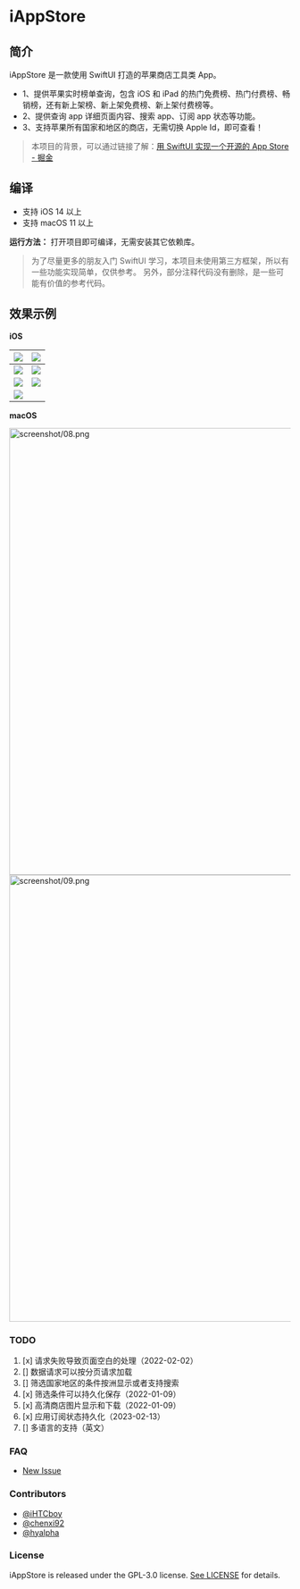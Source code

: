 # iAppStore

## 简介

iAppStore 是一款使用 SwiftUI 打造的苹果商店工具类 App。

- 1、提供苹果实时榜单查询，包含 iOS 和 iPad 的热门免费榜、热门付费榜、畅销榜，还有新上架榜、新上架免费榜、新上架付费榜等。
- 2、提供查询 app 详细页面内容、搜索 app、订阅 app 状态等功能。
- 3、支持苹果所有国家和地区的商店，无需切换 Apple Id，即可查看！


> 本项目的背景，可以通过链接了解：[用 SwiftUI 实现一个开源的 App Store - 掘金](https://juejin.cn/post/7051512478630412301)

## 编译

- 支持 iOS 14 以上
- 支持 macOS 11 以上


**运行方法：**
打开项目即可编译，无需安装其它依赖库。

> 为了尽量更多的朋友入门 SwiftUI 学习，本项目未使用第三方框架，所以有一些功能实现简单，仅供参考。
> 另外，部分注释代码没有删除，是一些可能有价值的参考代码。


## 效果示例

**iOS**

| ![](screenshot/01.png) | ![](screenshot/02.png) |
| ----- | ----- |
| ![](screenshot/03.png) | ![](screenshot/04.png) |
| ![](screenshot/05.png) | ![](screenshot/06.png) |
| ![](screenshot/07.png) |  |

**macOS**

<img src="screenshot/08.png" width="800" height:auto alt="screenshot/08.png"/>
<img src="screenshot/09.png" width="800" height:auto alt="screenshot/09.png"/>

### TODO

1. [x] 请求失败导致页面空白的处理（2022-02-02）
2. [] 数据请求可以按分页请求加载
3. [] 筛选国家地区的条件按洲显示或者支持搜索
4. [x] 筛选条件可以持久化保存（2022-01-09）
5. [x] 高清商店图片显示和下载（2022-01-09）
6. [x] 应用订阅状态持久化（2023-02-13）
7. [] 多语言的支持（英文）

### FAQ

* [New Issue](https://github.com/37iOS/iAppStore-SwiftUI/issues)

### Contributors 

* [@iHTCboy](https://github.com/iHTCboy) 
* [@chenxi92](https://github.com/chenxi92)
* [@hyalpha](https://github.com/hyalpha)

### License

iAppStore is released under the GPL-3.0 license. [See LICENSE](https://github.com/37iOS/iAppStore-SwiftUI/blob/main/LICENSE) for details.
